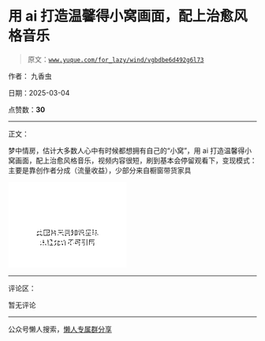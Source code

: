 # 用 ai 打造温馨得小窝画面，配上治愈风格音乐

> 原文：[`www.yuque.com/for_lazy/wind/vgbdbe6d492g6l73`](https://www.yuque.com/for_lazy/wind/vgbdbe6d492g6l73)

作者： 九香虫

日期：2025-03-04

点赞数：**30**

* * *

正文：

梦中情房，估计大多数人心中有时候都想拥有自己的“小窝”，用 ai 打造温馨得小窝画面，配上治愈风格音乐，视频内容很短，刷到基本会停留观看下，变现模式：主要是靠创作者分成（流量收益），少部分来自橱窗带货家具

![](img/8f1a962b5d8665ec9db2875ef83f06af.png "None")

* * *

评论区：

暂无评论

* * *

公众号懒人搜索，[懒人专属群分享](https://lazybook.fun/#/blog/group)